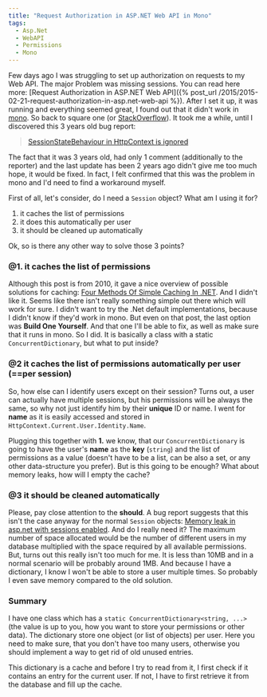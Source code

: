 ```yaml
---
title: "Request Authorization in ASP.NET Web API in Mono"
tags:
  - Asp.Net
  - WebAPI
  - Permissions
  - Mono
---
```


Few days ago I was struggling to set up authorization on requests to my Web API. The major Problem was missing sessions. You can read here more: [Request Authorization in ASP.NET Web API]({% post_url /2015/2015-02-21-request-authorization-in-asp.net-web-api %}). After I set it up, it was running and everything seemed great, I found out that it didn't work in [mono](http://www.mono-project.com/). So back to square one (or [StackOverflow](http://stackoverflow.com/questions/28667957/access-session-in-asp-net-web-api-in-mono)). It took me a while, until I discovered this 3 years old bug report:

> [SessionStateBehaviour in HttpContext is ignored](https://bugzilla.xamarin.com/show_bug.cgi?id=3012)

The fact that it was 3 years old, had only 1 comment (additionally to the reporter) and the last update has been 2 years ago didn't give me too much hope, it would be fixed. In fact, I felt confirmed that this was the problem in mono and I'd need to find a workaround myself.

First of all, let's consider, do I need a `Session` object? What am I using it for?

1. it caches the list of permissions
2. it does this automatically per user
3. it should be cleaned up automatically

Ok, so is there any other way to solve those 3 points?

### @1. it caches the list of permissions

Although this post is from 2010, it gave a nice overview of possible solutions for caching: [Four Methods Of Simple Caching In .NET](http://www.jondavis.net/techblog/post/2010/08/30/Four-Methods-Of-Simple-Caching-In-NET.aspx). And I didn't like it. Seems like there isn't really something simple out there which will work for sure. I didn't want to try the .Net default implementations, because I didn't know if they'd work in mono. But even on that post, the last option was **Build One Yourself**. And that one I'll be able to fix, as well as make sure that it runs in mono. So I did. It is basically a class with a static `ConcurrentDictionary`, but what to put inside?

### @2 it caches the list of permissions automatically per user (==per session)

So, how else can I identify users except on their session? Turns out, a user can actually have multiple sessions, but his permissions will be always the same, so why not just identify him by their **unique** ID or name. I went for **name** as it is easily accessed and stored in `HttpContext.Current.User.Identity.Name`.

Plugging this together with **1.** we know, that our `ConcurrentDictionary` is going to have the user's **name** as the **key** (`string`) and the list of permissions as a value (doesn't have to be a list, can be also a set, or any other data-structure you prefer). But is this going to be enough? What about memory leaks, how will I empty the cache?

### @3 it should be cleaned automatically

Please, pay close attention to the **should**. A bug report suggests that this isn't the case anyway for the normal `Session` objects: [Memory leak in asp.net with sessions enabled](https://bugzilla.xamarin.com/show_bug.cgi?id=381). And do I really need it? The maximum number of space allocated would be the number of different users in my database multiplied with the space required by all available permissions. But, turns out this really isn't too much for me. It is less than 10MB and in a normal scenario will be probably around 1MB. And because I have a dictionary, I know I won't be able to store a user multiple times. So probably I even save memory compared to the old solution.

### Summary

I have one class which has a `static ConcurrentDictionary<string, ...>` (the value is up to you, how you want to store your permissions or other data). The dictionary store one object (or list of objects) per user. Here you need to make sure, that you don't have too many users, otherwise you should implement a way to get rid of old unused entries.

This dictionary is a cache and before I try to read from it, I first check if it contains an entry for the current user. If not, I have to first retrieve it from the database and fill up the cache.